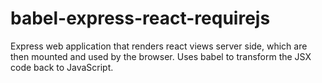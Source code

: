 # babel-express-react-requirejs
Express web application that renders react views server side, which are then mounted and used by the browser. Uses babel to transform the JSX code back to JavaScript.
